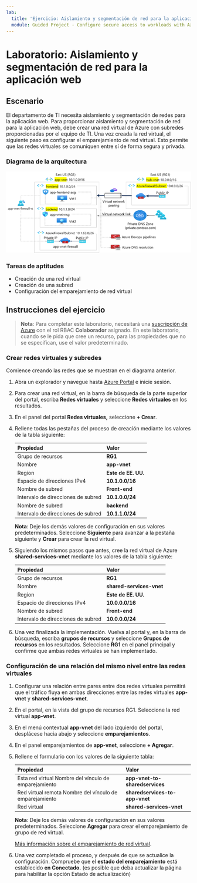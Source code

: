 ```yaml
---
lab:
  title: 'Ejercicio: Aislamiento y segmentación de red para la aplicación web'
  module: Guided Project - Configure secure access to workloads with Azure virtual networking services
---
```


# Laboratorio: Aislamiento y segmentación de red para la aplicación web


## Escenario

El departamento de TI necesita aislamiento y segmentación de redes para la aplicación web. Para proporcionar aislamiento y segmentación de red para la aplicación web, debe crear una red virtual de Azure con subredes proporcionadas por el equipo de TI. Una vez creada la red virtual, el siguiente paso es configurar el emparejamiento de red virtual. Esto permite que las redes virtuales se comuniquen entre sí de forma segura y privada.



### Diagrama de la arquitectura

![Diagrama que muestra dos redres virtuales que están emparejadas.](../Media/task-1.png)

### Tareas de aptitudes
- Creación de una red virtual
- Creación de una subred
- Configuración del emparejamiento de red virtual

## Instrucciones del ejercicio


>**Nota**: Para completar este laboratorio, necesitará una [suscripción de Azure](https://azure.microsoft.com/free/) con el rol RBAC **Colaborador** asignado.
> En este laboratorio, cuando se le pida que cree un recurso, para las propiedades que no se especifican, use el valor predeterminado.

### Crear redes virtuales y subredes

Comience creando las redes que se muestran en el diagrama anterior. 

1. Abra un explorador y navegue hasta <a href="https://portal.azure.com/#home">Azure Portal</a> e inicie sesión.
1. Para crear una red virtual, en la barra de búsqueda de la parte superior del portal, escriba **Redes virtuales** y seleccione **Redes virtuales** en los resultados.
1. En el panel del portal **Redes virtuales,** seleccione **+ Crear**.
1. Rellene todas las pestañas del proceso de creación mediante los valores de la tabla siguiente:


    | Propiedad | Valor    |
    |:---------|:---------|
    |Grupo de recursos|**RG1**|
    |Nombre|  **app-vnet**|
    |Region| **Este de EE. UU.**|
    |Espacio de direcciones IPv4|    **10.1.0.0/16**|
    |Nombre de subred|   **Front-end**|
    |Intervalo de direcciones de subred|  **10.1.0.0/24**|
    |Nombre de subred|   **backend**|
    |Intervalo de direcciones de subred|  **10.1.1.0/24**|


    **Nota**: Deje los demás valores de configuración en sus valores predeterminados. Seleccione **Siguiente** para avanzar a la pestaña siguiente y **Crear** para crear la red virtual.
1. Siguiendo los mismos pasos que antes, cree la red virtual de Azure **shared-services-vnet** mediante los valores de la tabla siguiente:

    | Propiedad | Valor    |
    |:---------|:---------|
    |Grupo de recursos|**RG1**|
    |Nombre|  **shared-services-vnet**|
    |Region| **Este de EE. UU.**|
    |Espacio de direcciones IPv4|    **10.0.0.0/16**|
    |Nombre de subred|   **Front-end**|
    |Intervalo de direcciones de subred|  **10.0.0.0/24**| 


1. Una vez finalizada la implementación. Vuelva al portal y, en la barra de búsqueda, escriba **grupos de recursos** y seleccione **Grupos de recursos** en los resultados. Seleccione **RG1** en el panel principal y confirme que ambas redes virtuales se han implementado.

### Configuración de una relación del mismo nivel entre las redes virtuales

1. Configurar una relación entre pares entre dos redes virtuales permitirá que el tráfico fluya en ambas direcciones entre las redes virtuales **app-vnet** y **shared-services-vnet**.
1. En el portal, en la vista del grupo de recursos RG1. Seleccione la red virtual **app-vnet**.
1. En el menú contextual **app-vnet** del lado izquierdo del portal, desplácese hacia abajo y seleccione **emparejamientos**.
1. En el panel emparejamientos de **app-vnet**, seleccione **+ Agregar**.
1. Rellene el formulario con los valores de la siguiente tabla: 

    | Propiedad | Valor    | 
    |:---------|:---------|
    |Esta red virtual Nombre del vínculo de emparejamiento|**app-vnet-to-sharedservices**|
    |Red virtual remota Nombre del vínculo de emparejamiento | **sharedservices-to-app-vnet**|
    |Red virtual| **shared-services-vnet**|

    **Nota**: Deje los demás valores de configuración en sus valores predeterminados. Seleccione **Agregar** para crear el emparejamiento de grupo de red virtual.

    [Más información sobre el emparejamiento de red virtual](https://learn.microsoft.com/azure/virtual-network/virtual-network-manage-peering?tabs=peering-portal).


1. Una vez completado el proceso, y después de que se actualice la configuración. Compruebe que el **estado del emparejamiento** está establecido **en Conectado.** (es posible que deba actualizar la página para habilitar la opción Estado de actualización)

